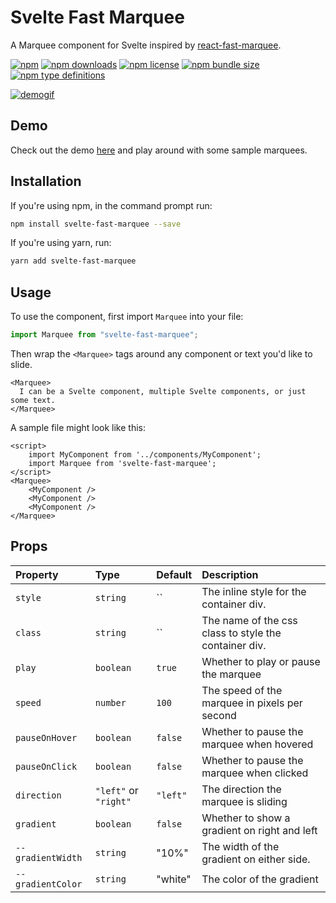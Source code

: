 # Svelte Fast Marquee
A Marquee component for Svelte inspired by [react-fast-marquee](https://github.com/justin-chu/react-fast-marquee).

[![npm](https://img.shields.io/npm/v/svelte-fast-marquee)](https://www.npmjs.com/package/svelte-fast-marquee)
[![npm downloads](https://img.shields.io/npm/dm/svelte-fast-marquee)](https://www.npmjs.com/package/svelte-fast-marquee)
[![npm license](https://img.shields.io/npm/l/svelte-fast-marquee)](https://www.npmjs.com/package/svelte-fast-marquee)
[![npm bundle size](https://img.shields.io/bundlephobia/min/svelte-fast-marquee)](https://bundlephobia.com/result?p=svelte-fast-marquee)
[![npm type definitions](https://img.shields.io/npm/types/svelte-fast-marquee)](https://www.npmjs.com/package/svelte-fast-marquee)

[![demogif](https://media.giphy.com/media/eKiQ1t5UuSj76KFNqg/giphy.gif)](https://media.giphy.com/media/eKiQ1t5UuSj76KFNqg/giphy.gif)


## Demo
Check out the demo [here](https://svelte.dev/repl/77064782be93415ab6370a4025778fb0?version=3.40.2) and play around with some sample marquees.

## Installation
If you're using npm, in the command prompt run:

```sh
npm install svelte-fast-marquee --save
```

If you're using yarn, run:

```sh
yarn add svelte-fast-marquee
```

## Usage

To use the component, first import `Marquee` into your file:

```js
import Marquee from "svelte-fast-marquee";
```

Then wrap the `<Marquee>` tags around any component or text you'd like to slide.

```svelte
<Marquee>
  I can be a Svelte component, multiple Svelte components, or just some text.
</Marquee>
```

A sample file might look like this:

```svelte
<script>
    import MyComponent from '../components/MyComponent';
    import Marquee from 'svelte-fast-marquee';
</script>
<Marquee>
    <MyComponent />
    <MyComponent />
    <MyComponent />
</Marquee>
```

## Props

| Property          | Type                        | Default           | Description                                              |
| :---------------- | :-------------------------- | :---------------- | :------------------------------------------------------- |
| `style`           | `string`                    | ``                | The inline style for the container div.                  |
| `class`           | `string`                    | ``                | The name of the css class to style the container div.    |
| `play`            | `boolean`                   | `true`            | Whether to play or pause the marquee                     |
| `speed`           | `number`                    | `100`              | The speed of the marquee in pixels per second            |
| `pauseOnHover`    | `boolean`                   | `false`           | Whether to pause the marquee when hovered                |
| `pauseOnClick`    | `boolean`                   | `false`           | Whether to pause the marquee when clicked                |
| `direction`       | `"left"` or `"right"`       | `"left"`          | The direction the marquee is sliding                     |
| `gradient`        | `boolean`                   | `false`           | Whether to show a gradient on right and left             |
| `--gradientWidth` | `string`                    | "10%"             | The width of the gradient on either side.                |
| `--gradientColor` | `string`                    | "white"           | The color of the gradient                                |
